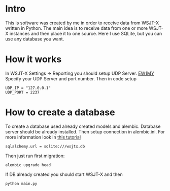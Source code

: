 # Intro

This is software was created by me in order to receive data from [WSJT-X](https://en.wikipedia.org/wiki/WSJT_(amateur_radio_software)) written in Python.
The main idea is to receive data from one or more WSJT-X instances and then place it to one source.
Here I use SQLite, but you can use any database you want. 

# How it works

In WSJT-X Settings -> Reporting you should setup UDP Server. 
[EW1MY](https://github.com/alex37529/mywsjt/blob/develop/doc/pic-01.jpg?raw=true)
Specify your UDP Server and port number.
Then in code setup
```
UDP_IP = "127.0.0.1"
UDP_PORT = 2237
```

# How to create a database

To create a database used already created models and alembic. Database server should be already installed.
Then setup connection in alembic.ini. For more information look in [this tutorial](https://alembic.sqlalchemy.org/en/latest/tutorial.html)
```
sqlalchemy.url = sqlite:///wsjtx.db
```
Then just run first migration:

```
alembic upgrade head
```

If DB already created you should start WSJT-X and then 

```
python main.py
```
